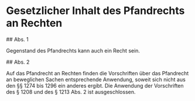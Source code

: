 # Gesetzlicher Inhalt des Pfandrechts an Rechten



\#\# Abs. 1

 Gegenstand des Pfandrechts kann auch ein Recht sein.

\#\# Abs. 2

 Auf das Pfandrecht an Rechten finden die Vorschriften über das Pfandrecht an beweglichen Sachen entsprechende Anwendung, soweit sich nicht aus den §§ 1274 bis 1296 ein anderes ergibt. Die Anwendung der Vorschriften des § 1208 und des § 1213 Abs. 2 ist ausgeschlossen. 

